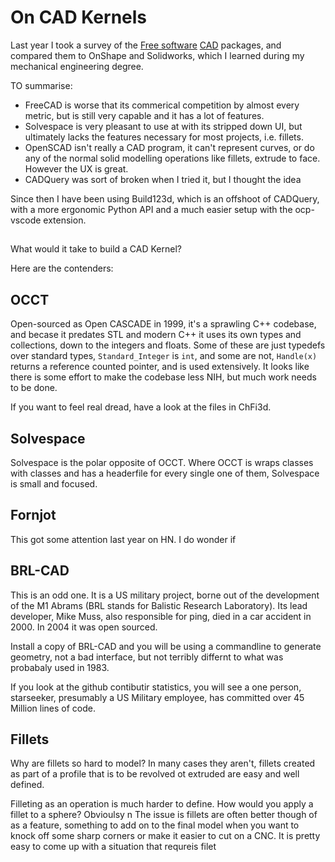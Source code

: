 # On CAD Kernels

Last year I took a survey of the [Free software](https://en.wikipedia.org/wiki/Free_software) [CAD](https://en.wikipedia.org/wiki/Computer-aided_design) packages, and compared them to OnShape and Solidworks, which I learned during my mechanical engineering degree.

TO summarise:
- FreeCAD is worse that its commerical competition by almost every metric, but is still very capable and it has a lot of features.
- Solvespace is very pleasant to use at with its stripped down UI, but ultimately lacks the features necessary for most projects, i.e. fillets.
- OpenSCAD isn't really a CAD program, it can't represent curves, or do any of the normal solid modelling operations like fillets, extrude to face. However the UX is great.
- CADQuery was sort of broken when I tried it, but I thought the idea 

Since then I have been using Build123d, which is an offshoot of CADQuery, with a more ergonomic Python API and a much easier setup with the ocp-vscode extension.

## 



What would it take to build a CAD Kernel?

Here are the contenders:



## OCCT
Open-sourced as Open CASCADE in 1999, it's a sprawling C++ codebase, and becase it predates STL and modern C++ it uses its own types and collections, down to the integers and floats. Some of these are just typedefs over standard types, `Standard_Integer` is `int`, and some are not, `Handle(x)` returns a reference counted pointer, and is used extensively. It looks like there is some effort to make the codebase less NIH, but much work needs to be done.

If you want to feel real dread, have a look at the files in ChFi3d.


## Solvespace
Solvespace is the polar opposite of OCCT. Where OCCT is wraps classes with classes and has a headerfile for every single one of them, Solvespace is small and focused. 

## Fornjot
This got some attention last year on HN. I do wonder if 

## BRL-CAD
This is an odd one. It is a US military project, borne out of the development of the M1 Abrams (BRL stands for Balistic Research Laboratory). Its lead developer, Mike Muss, also responsible for ping, died in a car accident in 2000. In 2004 it was open sourced.

Install a copy of BRL-CAD and you will be using a commandline to generate geometry, not a bad interface, but not terribly differnt to what was probabaly used in 1983.

If you look at the github contibutir statistics, you will see a one person, starseeker, presumably a US Military employee, has committed over 45 Million lines of code.

## Fillets
Why are fillets so hard to model? In many cases they aren't, fillets created as part of a profile that is to be revolved ot extruded are easy and well defined.

Filleting as an operation is much harder to define. How would you apply a fillet to a sphere? Obvioulsy n
The issue is fillets are often better though of as a feature, something to add on to the final model when you want to knock off some sharp corners or make it easier to cut on a CNC. It is pretty easy to come up with a situation that requreis filet
